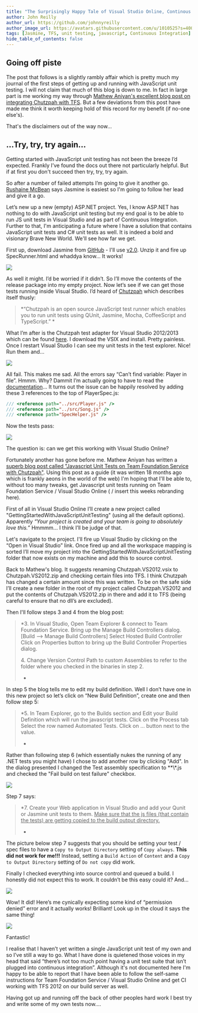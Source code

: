 ```yaml
---
title: "The Surprisingly Happy Tale of Visual Studio Online, Continous Integration and Chutzpah"
author: John Reilly
author_url: https://github.com/johnnyreilly
author_image_url: https://avatars.githubusercontent.com/u/1010525?s=400&u=294033082cfecf8ad1645b4290e362583b33094a&v=4
tags: [Jasmine, TFS, unit testing, javascript, Continuous Integration]
hide_table_of_contents: false
---
```

## Going off piste

 The post that follows is a slightly rambly affair which is pretty much my journal of the first steps of getting up and running with JavaScript unit testing. I will not claim that much of this blog is down to me. In fact in large part is me working my way through [Mathew Aniyan's excellent blog post on integrating Chutzpah with TFS](<http://blogs.msdn.com/b/visualstudioalm/archive/2012/07/09/javascript-unit-tests-on-team-foundation-service-with-chutzpah.aspx>). But a few deviations from this post have made me think it worth keeping hold of this record for my benefit (if no-one else's).

That's the disclaimers out of the way now...

## ...Try, try, try again...

Getting started with JavaScript unit testing has not been the breeze I’d expected. Frankly I’ve found the docs out there not particularly helpful. But if at first you don't succeed then try, try, try again.

So after a number of failed attempts I’m going to give it another go. [Rushaine McBean](<http://www.hanselminutes.com/412/getting-started-with-javascript-unit-testing-with-jasmine-and-rushaine-mcbean>) says Jasmine is easiest so I'm going to follow her lead and give it a go.

Let’s new up a new (empty) ASP.NET project. Yes, I know ASP.NET has nothing to do with JavaScript unit testing but my end goal is to be able to run JS unit tests in Visual Studio and as part of Continuous Integration. Further to that, I'm anticipating a future where I have a solution that contains JavaScript unit tests and C# unit tests as well. It is indeed a bold and visionary Brave New World. We'll see how far we get.

First up, download Jasmine from [GitHub](<http://jasmine.github.io/>) \- I'll use [v2.0](<https://github.com/pivotal/jasmine/blob/master/dist/jasmine-standalone-2.0.0.zip>). Unzip it and fire up SpecRunner.html and whaddya know... It works!

![](http://4.bp.blogspot.com/-M-Qct1e8Ofo/UxiT5wHICLI/AAAAAAAAAiY/tHUQemETCGI/s320/LookItWorksRightOutTheBox.png)

As well it might. I’d be worried if it didn’t. So I’ll move the contents of the release package into my empty project. Now let’s see if we can get those tests running inside Visual Studio. I’d heard of [Chutzpah](<https://chutzpah.codeplex.com/>) which describes itself thusly:

> *“Chutzpah is an open source JavaScript test runner which enables you to run unit tests using QUnit, Jasmine, Mocha, CoffeeScript and TypeScript.” *

What I’m after is the Chutzpah test adapter for Visual Studio 2012/2013 which can be found [here](<http://visualstudiogallery.msdn.microsoft.com/f8741f04-bae4-4900-81c7-7c9bfb9ed1fe>). I download the VSIX and install. Pretty painless. Once I restart Visual Studio I can see my unit tests in the test explorer. Nice! Run them and...

![](http://2.bp.blogspot.com/-Ns9-ZoCzyxU/UxiVe83GQAI/AAAAAAAAAik/9rJiv7c3gOA/s320/EverythingFails.png)

All fail. This makes me sad. All the errors say “Can’t find variable: Player in file”. Hmmm. Why? Dammit I’m actually going to have to read the [documentation](<https://chutzpah.codeplex.com/wikipage?title=Chutzpah%20File%20References&referringTitle=Documentation>)... It turns out the issue can be happily resolved by adding these 3 references to the top of PlayerSpec.js:

```js
/// <reference path="../src/Player.js" />
/// <reference path="../src/Song.js" />
/// <reference path="SpecHelper.js" />
```

Now the tests pass:

![](http://1.bp.blogspot.com/-n020yJN-tpA/UxiWLRegm5I/AAAAAAAAAis/TJHqYn08MZ4/s320/EverythingPasses.png)

The question is: can we get this working with Visual Studio Online?

Fortunately another has gone before me. Mathew Aniyan has written a [superb blog post called "Javascript Unit Tests on Team Foundation Service with Chutzpah"](<http://blogs.msdn.com/b/visualstudioalm/archive/2012/07/09/javascript-unit-tests-on-team-foundation-service-with-chutzpah.aspx>). Using this post as a guide (it was written 18 months ago which is frankly aeons in the world of the web) I'm hoping that I'll be able to, without too many tweaks, get Javascript unit tests running on Team Foundation Service / Visual Studio Online ( / insert this weeks rebranding here).

First of all in Visual Studio Online I’ll create a new project called "GettingStartedWithJavaScriptUnitTesting" (using all the default options). Apparently *“Your project is created and your team is going to absolutely love this.”* Hmmmm... I think I’ll be judge of that.

Let's navigate to the project. I'll fire up Visual Studio by clicking on the “Open in Visual Studio” link. Once fired up and all the workspace mapping is sorted I’ll move my project into the GettingStartedWithJavaScriptUnitTesting folder that now exists on my machine and add this to source control.

Back to Mathew's blog. It suggests renaming Chutzpah.VS2012.vsix to Chutzpah.VS2012.zip and checking certain files into TFS. I think Chutzpah has changed a certain amount since this was written. To be on the safe side I’ll create a new folder in the root of my project called Chutzpah.VS2012 and put the contents of Chutzpah.VS2012.zip in there and add it to TFS (being careful to ensure that no dll’s are excluded).

Then I'll follow steps 3 and 4 from the blog post:

> *3\. In Visual Studio, Open Team Explorer & connect to Team Foundation Service. Bring up the Manage Build Controllers dialog. [Build –> Manage Build Controllers] Select Hosted Build Controller Click on Properties button to bring up the Build Controller Properties dialog.
> 
> 4\. Change Version Control Path to custom Assemblies to refer to the folder where you checked in the binaries in step 2.
> 
> *

In step 5 the blog tells me to edit my build definition. Well I don’t have one in this new project so let’s click on “New Build Definition”, create one and then follow step 5:

> *5\. In Team Explorer, go to the Builds section and Edit your Build Definition which will run the javascript tests. Click on the Process tab Select the row named Automated Tests. Click on … button next to the value.
> 
> *

Rather than following step 6 (which essentially nukes the running of any .NET tests you might have) I chose to add another row by clicking "Add". In the dialog presented I changed the Test assembly specification to \*\*\\*.js and checked the "Fail build on test failure" checkbox.

![](http://3.bp.blogspot.com/-4lbMIsT9jFQ/Ux3ATwBrPgI/AAAAAAAAAjY/4XSY0u0RpOE/s320/AutomatedTests.png)

Step 7 says:

> *7\. Create your Web application in Visual Studio and add your Qunit or Jasmine unit tests to them. <u>Make sure that the js files (that contain the tests) are getting copied to the build output directory.</u>
> 
> *

The picture below step 7 suggests that you should be setting your test / spec files to have a `Copy to Output Directory` setting of `Copy always`. **This did not work for me!!!** Instead, setting a `Build Action` of `Content` and a `Copy to Output Directory` setting of `Do not copy` did work.

Finally I checked everything into source control and queued a build. I honestly did not expect this to work. It couldn’t be this easy could it? And...

![](http://2.bp.blogspot.com/-gEDIyMV7M_g/Uxibt99tuwI/AAAAAAAAAi8/G4I6XQp0aN0/s320/ItOnlyBlimminWellWorked.png)

Wow! It did! Here’s me cynically expecting some kind of “permission denied” error and it actually works! Brilliant! Look up in the cloud it says the same thing!

![](http://2.bp.blogspot.com/-A67cTSkzIDg/Uxib6wVnaWI/AAAAAAAAAjE/ZwbUdBJmi0w/s320/InTheCloudToo.png)

Fantastic!

I realise that I haven’t yet written a single JavaScript unit test of my own and so I’ve still a way to go. What I have done is quietened those voices in my head that said “there’s not too much point having a unit test suite that isn’t plugged into continuous integration”. Although it's not documented here I'm happy to be able to report that I have been able to follow the self-same instructions for Team Foundation Service / Visual Studio Online and get CI working with TFS 2012 on our build server as well.

Having got up and running off the back of other peoples hard work I best try and write some of my own tests now....


